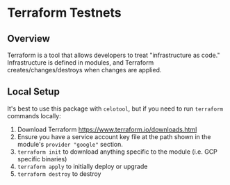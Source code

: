 # Terraform Testnets

## Overview

Terraform is a tool that allows developers to treat "infrastructure as code."
Infrastructure is defined in modules, and Terraform creates/changes/destroys
when changes are applied.

## Local Setup

It's best to use this package with `celotool`, but if you need to
run `terraform` commands locally:

1.  Download Terraform https://www.terraform.io/downloads.html
1.  Ensure you have a service account key file at the path shown in the
    module's `provider "google"` section.
1.  `terraform init` to download anything specific to the module (i.e. GCP specific
    binaries)
1.  `terraform apply` to initially deploy or upgrade
1.  `terraform destroy` to destroy
